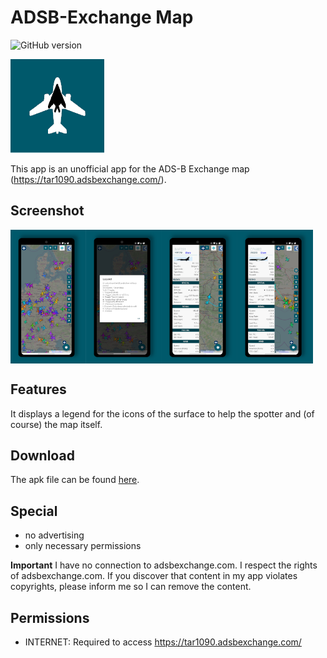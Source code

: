 # ADSB-Exchange Map

![GitHub version](https://d25lcipzij17d.cloudfront.net/badge.svg?id=gh&type=6&v=1.0.1&x2=0)

<img alt="Logo" src="/static/logo/logo.png"/>

This app is an unofficial app for the ADS-B Exchange map (https://tar1090.adsbexchange.com/).

## Screenshot
<div style="display:flex;">
<img alt="App image" src="/static/screenshots/adsb_mockup_01.png" width="24%">
<img alt="App image" src="/static/screenshots/adsb_mockup_02.png" width="24%">
<img alt="App image" src="/static/screenshots/adsb_mockup_03.png" width="24%">
<img alt="App image" src="/static/screenshots/adsb_mockup_04.png" width="24%">
</div>

## Features
It displays a legend for the icons of the surface to help the spotter and (of course) the map itself.

## Download
The apk file can be found [here](https://github.com/amnesica/ADSB-Exchange-Map/blob/master/apk/).

## Special
* no advertising
* only necessary permissions

**Important**
I have no connection to adsbexchange.com. I respect the rights of adsbexchange.com. If you discover that content in my app violates copyrights, please inform me so I can remove the content.

## Permissions
* INTERNET: Required to access https://tar1090.adsbexchange.com/
